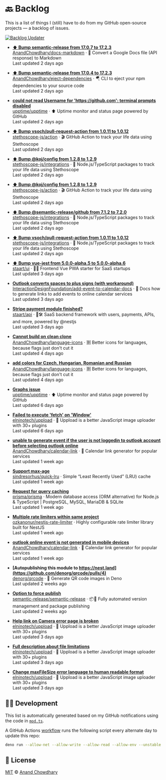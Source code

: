 # 🔙 Backlog

This is a list of things I (still) have to do from my GitHub open-source projects — a backlog of issues.

[![Backlog Updater](https://github.com/AnandChowdhary/backlog/workflows/Backlog%20Updater/badge.svg)](https://github.com/AnandChowdhary/backlog/actions)

- **[⬆️ Bump semantic-release from 17.0.7 to 17.2.3](https://github.com/AnandChowdhary/docs-markdown/pulls/4)**  
[AnandChowdhary/docs-markdown](https://github.com/AnandChowdhary/docs-markdown) · 📝 Convert a Google Docs file (API response) to Markdown  
Last updated 2 days ago  

- **[⬆️ Bump semantic-release from 17.0.4 to 17.2.3](https://github.com/AnandChowdhary/eject-dependencies/pulls/4)**  
[AnandChowdhary/eject-dependencies](https://github.com/AnandChowdhary/eject-dependencies) · 🪂 CLI to eject your npm dependencies to your source code  
Last updated 2 days ago  

- **[could not read Username for 'https://github.com': terminal prompts disabled](https://github.com/upptime/upptime/issues/59)**  
[upptime/upptime](https://github.com/upptime/upptime) · ⬆️ Uptime monitor and status page powered by GitHub  
Last updated 2 days ago  

- **[⬆️ Bump vsoch/pull-request-action from 1.0.11 to 1.0.12](https://github.com/stethoscope-js/action/pulls/29)**  
[stethoscope-js/action](https://github.com/stethoscope-js/action) · 🎬 GitHub Action to track your life data using Stethoscope  
Last updated 2 days ago  

- **[⬆️ Bump @koj/config from 1.2.8 to 1.2.9](https://github.com/stethoscope-js/integrations/pulls/55)**  
[stethoscope-js/integrations](https://github.com/stethoscope-js/integrations) · 🧬 Node.js/TypeScript packages to track your life data using Stethoscope  
Last updated 2 days ago  

- **[⬆️ Bump @koj/config from 1.2.8 to 1.2.9](https://github.com/stethoscope-js/action/pulls/28)**  
[stethoscope-js/action](https://github.com/stethoscope-js/action) · 🎬 GitHub Action to track your life data using Stethoscope  
Last updated 2 days ago  

- **[⬆️ Bump @semantic-release/github from 7.1.2 to 7.2.0](https://github.com/stethoscope-js/integrations/pulls/54)**  
[stethoscope-js/integrations](https://github.com/stethoscope-js/integrations) · 🧬 Node.js/TypeScript packages to track your life data using Stethoscope  
Last updated 2 days ago  

- **[⬆️ Bump vsoch/pull-request-action from 1.0.11 to 1.0.12](https://github.com/stethoscope-js/integrations/pulls/53)**  
[stethoscope-js/integrations](https://github.com/stethoscope-js/integrations) · 🧬 Node.js/TypeScript packages to track your life data using Stethoscope  
Last updated 2 days ago  

- **[⬆️ Bump vue-jest from 5.0.0-alpha.5 to 5.0.0-alpha.6](https://github.com/staart/ui/pulls/1011)**  
[staart/ui](https://github.com/staart/ui) · 🏁🌐 Frontend Vue PWA starter for SaaS startups  
Last updated 3 days ago  

- **[Outlook converts spaces to plus signs (with workaround)](https://github.com/InteractionDesignFoundation/add-event-to-calendar-docs/issues/20)**  
[InteractionDesignFoundation/add-event-to-calendar-docs](https://github.com/InteractionDesignFoundation/add-event-to-calendar-docs) · 📅 Docs how to generate links to add events to online calendar services  
Last updated 3 days ago  

- **[Stripe payment module finished?](https://github.com/staart/api/issues/1498)**  
[staart/api](https://github.com/staart/api) · 🏁🛠️ SaaS backend framework with users, payments, APIs, and more, powered by @nestjs  
Last updated 3 days ago  

- **[Cannot build on clean clone](https://github.com/AnandChowdhary/language-icons/issues/7)**  
[AnandChowdhary/language-icons](https://github.com/AnandChowdhary/language-icons) · 🈹 Better icons for languages, because flags just don't cut it  
Last updated 4 days ago  

- **[add colors for Czech, Hungarian, Romanian and Russian](https://github.com/AnandChowdhary/language-icons/pulls/6)**  
[AnandChowdhary/language-icons](https://github.com/AnandChowdhary/language-icons) · 🈹 Better icons for languages, because flags just don't cut it  
Last updated 4 days ago  

- **[Graphs issue](https://github.com/upptime/upptime/issues/53)**  
[upptime/upptime](https://github.com/upptime/upptime) · ⬆️ Uptime monitor and status page powered by GitHub  
Last updated 6 days ago  

- **[Failed to execute 'fetch' on 'Window'](https://github.com/elninotech/uppload/issues/31)**  
[elninotech/uppload](https://github.com/elninotech/uppload) · 📁 Uppload is a better JavaScript image uploader with 30+ plugins  
Last updated 6 days ago  

- **[unable to generate event if the user is not loggedin to outlook account  before selecting outlook online](https://github.com/AnandChowdhary/calendar-link/issues/161)**  
[AnandChowdhary/calendar-link](https://github.com/AnandChowdhary/calendar-link) · 📅 Calendar link generator for popular services  
Last updated 1 week ago  

- **[Support max-age](https://github.com/sindresorhus/quick-lru/issues/18)**  
[sindresorhus/quick-lru](https://github.com/sindresorhus/quick-lru) · Simple “Least Recently Used” (LRU) cache  
Last updated 1 week ago  

- **[Request for query caching](https://github.com/prisma/prisma/issues/3165)**  
[prisma/prisma](https://github.com/prisma/prisma) · Modern database access (ORM alternative) for Node.js & TypeScript | PostgreSQL, MySQL, MariaDB & SQLite  
Last updated 1 week ago  

- **[Multiple rate limiters within same project](https://github.com/ozkanonur/nestjs-rate-limiter/issues/31)**  
[ozkanonur/nestjs-rate-limiter](https://github.com/ozkanonur/nestjs-rate-limiter) · Highly configurable rate limiter library built for NestJS  
Last updated 1 week ago  

- **[outlook online event is not generated in mobile devices](https://github.com/AnandChowdhary/calendar-link/issues/162)**  
[AnandChowdhary/calendar-link](https://github.com/AnandChowdhary/calendar-link) · 📅 Calendar link generator for popular services  
Last updated 1 week ago  

- **[Autopublishing this module to https://nest.land](https://github.com/denorg/qrcode/pulls/4)**  
[denorg/qrcode](https://github.com/denorg/qrcode) · 📇 Generate QR code images in Deno  
Last updated 2 weeks ago  

- **[Option to force publish](https://github.com/semantic-release/semantic-release/issues/216)**  
[semantic-release/semantic-release](https://github.com/semantic-release/semantic-release) · :package::rocket: Fully automated version management and package publishing  
Last updated 2 weeks ago  

- **[Help link on Camera error page is broken](https://github.com/elninotech/uppload/issues/403)**  
[elninotech/uppload](https://github.com/elninotech/uppload) · 📁 Uppload is a better JavaScript image uploader with 30+ plugins  
Last updated 3 days ago  

- **[Full description about file limitations](https://github.com/elninotech/uppload/issues/400)**  
[elninotech/uppload](https://github.com/elninotech/uppload) · 📁 Uppload is a better JavaScript image uploader with 30+ plugins  
Last updated 3 days ago  

- **[Change maxFileSize error language to human readable format](https://github.com/elninotech/uppload/issues/402)**  
[elninotech/uppload](https://github.com/elninotech/uppload) · 📁 Uppload is a better JavaScript image uploader with 30+ plugins  
Last updated 3 days ago  


## 👩‍💻 Development

This list is automatically generated based on my GitHub notifications using the code in [`mod.ts`](./mod.ts).

A GitHub Actions [workflow](./.github/workflows/update.yml) runs the following script every alternate day to update this repo:

```bash
deno run --allow-net --allow-write --allow-read --allow-env --unstable mod.ts
```

## 📄 License

[MIT](./LICENSE) © [Anand Chowdhary](https://anandchowdhary.com)
